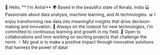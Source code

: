👋 Hello, ** I'm Anila!**
🌍 Based in the beautiful state of Kerala, India
💻 Passionate about data analysis, machine learning, and AI technologies.
📊 I enjoy transforming raw data into meaningful insights that drive decision-making and innovation.
🚀 Always on the lookout for new technologies, I'm committed to continuous learning and growth in my field.
🤝 Open to collaborations and love working on exciting projects that challenge the norm.
✨ My goal is to make a positive impact through innovative solutions that harness the power of data!
